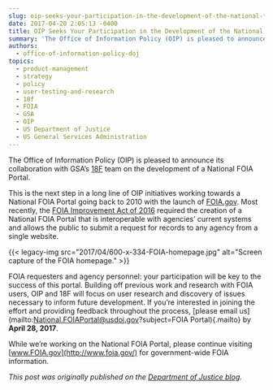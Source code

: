 ```yaml
---
slug: oip-seeks-your-participation-in-the-development-of-the-national-foia-portal
date: 2017-04-20 2:05:13 -0400
title: OIP Seeks Your Participation in the Development of the National FOIA Portal
summary: 'The Office of Information Policy (OIP) is pleased to announce its collaboration with GSA’s 18F team on the development of a National FOIA Portal. This is the next step in a long line of OIP initiatives working towards a National FOIA Portal going back to 2010 with the launch of FOIA.gov. Most recently, the FOIA'
authors:
  - office-of-information-policy-doj
topics:
  - product-management
  - strategy
  - policy
  - user-testing-and-research
  - 18f
  - FOIA
  - GSA
  - OIP
  - US Department of Justice
  - US General Services Administration
---
```


The Office of Information Policy (OIP) is pleased to announce its collaboration with GSA’s [18F](https://18f.gsa.gov/) team on the development of a National FOIA Portal.

This is the next step in a long line of OIP initiatives working towards a National FOIA Portal going back to 2010 with the launch of [FOIA.gov](https://www.foia.gov/). Most recently, the [FOIA Improvement Act of 2016](https://www.justice.gov/oip/freedom-information-act-5-usc-552) required the creation of a National FOIA Portal that is interoperable with agencies’ current systems and allows the public to submit a request for records to any agency from a single website.

{{< legacy-img src="2017/04/600-x-334-FOIA-homepage.jpg" alt="Screen capture of the FOIA homepage." >}}

FOIA requesters and agency personnel: your participation will be key to the success of this portal. Building off previous work and research with FOIA users, OIP and 18F will focus on user research and discovery of issues necessary to inform future development. If you’re interested in joining the effort and providing feedback throughout the process, [please email us](mailto:National.FOIAPortal@usdoj.gov?subject=FOIA Portal){.mailto} by **April 28, 2017**.

While we’re working on the National FOIA Portal, please continue visiting [www.FOIA.gov](http://www.foia.gov/) for government-wide FOIA information.

_This post was originally published on the [Department of Justice blog](https://www.justice.gov/blogs)._
